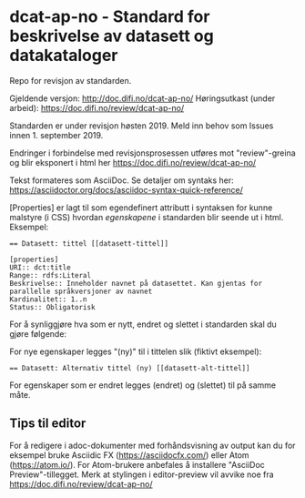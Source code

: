 # dcat-ap-no - Standard for beskrivelse av datasett og datakataloger

Repo for revisjon av standarden.

Gjeldende versjon: http://doc.difi.no/dcat-ap-no/
Høringsutkast (under arbeid): https://doc.difi.no/review/dcat-ap-no/  

Standarden er under revisjon høsten 2019. Meld inn behov som Issues innen 1. september 2019. 

Endringer i forbindelse med revisjonsprosessen utføres mot "review"-greina og blir eksponert i html her https://doc.difi.no/review/dcat-ap-no/

Tekst formateres som AsciiDoc. Se detaljer om syntaks her: https://asciidoctor.org/docs/asciidoc-syntax-quick-reference/

[Properties] er lagt til som egendefinert attributt i syntaksen for kunne malstyre (i CSS) hvordan _egenskapene_ i standarden blir seende ut i html. Eksempel:

````
== Datasett: tittel [[datasett-tittel]]

[properties]
URI:: dct:title
Range:: rdfs:Literal
Beskrivelse:: Inneholder navnet på datasettet. Kan gjentas for parallelle språkversjoner av navnet
Kardinalitet:: 1..n
Status:: Obligatorisk
````

For å synliggjøre hva som er nytt, endret og slettet i standarden skal du gjøre følgende:

For nye egenskaper legges "(ny)" til i tittelen slik (fiktivt eksempel): 
````
== Datasett: Alternativ tittel (ny) [[datasett-alt-tittel]]
````
For egenskaper som er endret legges (endret) og (slettet) til på samme måte.

## Tips til editor

For å redigere i adoc-dokumenter med forhåndsvisning av output kan du for eksempel bruke Asciidic FX  (https://asciidocfx.com/) eller Atom (https://atom.io/). For Atom-brukere anbefales å installere  "AsciiDoc Preview"-tillegget. Merk at stylingen i editor-preview vil avvike noe fra https://doc.difi.no/review/dcat-ap-no/  

